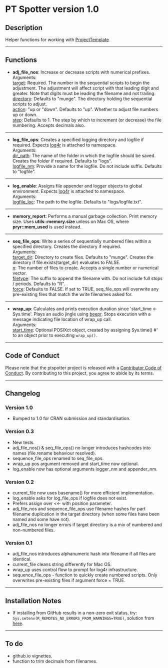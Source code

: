 # PT Spotter version 1.0

## Description

Helper functions for working with [ProjectTemplate](http://projecttemplate.net/)

***

## Functions

* **adj_file_nos**: Increase or decrease scripts with numerical prefixes.  
Arguments:  
<u>target</u>: Required. The number in the sequential scripts to begin the
adjustment. The adjustment will affect script with that leading digit and
greater. Note that digits must be leading the filename and not trailing.  
<u>directory</u>: Defaults to "munge". The directory holding the sequential
scripts to adjust.  
<u>action</u>: "up or "down". Defaults to "up". Whether to adjust file numbers
up or down.  
<u>step</u>: Defaults to 1. The step by which to increment (or decrease) the
file numbering. Accepts decimals also.  

***

* **log_file_ops**: Creates a specified logging directory and logfile if
required.
Expects [log4r](https://cran.r-project.org/package=log4r) is attached to
namespace.  
Arguments:  
<u>dir_path</u>: The name of the folder in which the logfile should be saved.
Creates the folder if required. Defaults to "logs".  
<u>logfile_nm</u>: Provide a name for the logfile. Do not include suffix.
Defaults to "logfile".  

***

* **log_enable**: Assigns file appender and logger objects to global
environment.
Expects [log4r](https://cran.r-project.org/package=log4r) is attached to
namespace.  
Arguments:  
<u>logfile_loc</u>: The path to the logfile. Defaults to "logs/logfile.txt".

***

* **memory_report**: Performs a manual garbage collection. Print memory size.
Uses **utils::memory.size** unless on Mac OS, where **pryr::mem_used** is used
instead. 

***

* **seq_file_ops**:  Write a series of sequentially numbered files within a
specified directory. Creates the directory if required.  
Arguments:  
<u>target_dir</u>: Directory to create files. Defaults to "munge". Creates
the directory if file.exists(target_dir) evaluates to FALSE.  
<u>n</u>: The number of files to create. Accepts a single number or numerical
vector.  
<u>filetype</u>: The suffix to append the filename with. Do not include full
stops / periods. Defaults to "R".  
<u>force</u>: Defaults to FALSE. If set to TRUE, seq_file_ops will
overwrite any pre-existing files that match the write filenames asked for.

***

* **wrap_up**: Calculates and prints execution duration since
'start_time <- Sys.time'.
Plays an audio jingle using [beepr](https://cran.r-project.org/package=beepr).
Stops execution with a message indicating file location of wrap_up call.  
Arguments:  
<u>start_time</u>: Optional POSIXct object, created by assigning Sys.time()
#' to an object prior to executing `wrap_up()`.

***
## Code of Conduct

Please note that the ptspotter project is released with a [Contributor Code of Conduct](https://contributor-covenant.org/version/2/0/CODE_OF_CONDUCT.html). By contributing to this project, you agree to abide by its terms.

***

## Changelog

### Version 1.0

* Bumped to 1.0 for CRAN submission and standardisation.

### Version 0.3

* New tests.
* adj_file_nos() & seq_file_ops() no longer introduces hashcodes into names
(file.rename behaviour resolved).
* sequence_file_ops renamed to seq_file_ops.
* wrap_up pos argument removed and start_time now optional.
* log_enable now has optional arguments logger_nm and appender_nm.

### Version 0.2

* current_file now uses basename() for more efficient implementation.
* log_enable asks for log_file_ops if logfile does not exist.
* Prefers assign over <<- with position parameter.
* adj_file_nos and sequence_file_ops use filename hashes for part filename
duplication in the target directory (when some files have been named and some
have not).
* adj_file_nos no longer errors if target directory is a mix of numbered and
non-numbered files.

### Version 0.1

* adj_file_nos introduces alphanumeric hash into filename if all files are
identical.
* current_file cleans string differently for Mac OS.
* wrap_up uses control flow to prompt for log4r infrastructure.
* sequence_file_ops - function to quickly create numbered scripts. Only
overwrites pre-existing files if argument force = TRUE.

***

## Installation Notes

* If installing from GitHub results in a non-zero exit status, try:
`Sys.setenv(R_REMOTES_NO_ERRORS_FROM_WARNINGS=TRUE)`, solution from [here](https://github.com/r-lib/remotes/issues/434).

***

## To do

* github.io vignettes.
* function to trim decimals from filenames.
